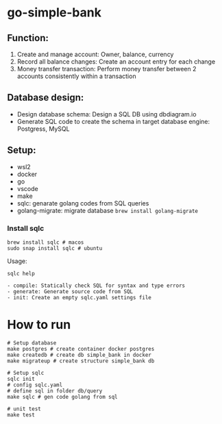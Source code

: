 # go-simple-bank

## Function:

1. Create and manage account: Owner, balance, currency
2. Record all balance changes: Create an account entry for each change
3. Money transfer transaction: Perform money transfer between 2 accounts consistently within a transaction

## Database design:

- Design database schema: Design a SQL DB using dbdiagram.io
- Generate SQL code to create the schema in target database engine: Postgress, MySQL

## Setup:

- wsl2
- docker
- go
- vscode
- make
- sqlc: genarate golang codes from SQL queries
- golang-migrate: migrate database `brew install golang-migrate`

### Install sqlc

```
brew install sqlc # macos
sudo snap install sqlc # ubuntu
```

Usage:

```
sqlc help

- compile: Statically check SQL for syntax and type errors
- generate: Generate source code from SQL
- init: Create an empty sqlc.yaml settings file
```

# How to run

```
# Setup database
make postgres # create container docker postgres
make createdb # create db simple_bank in docker
make migrateup # create structure simple_bank db

# Setup sqlc
sqlc init
# config sqlc.yaml
# define sql in folder db/query
make sqlc # gen code golang from sql

# unit test
make test
```
